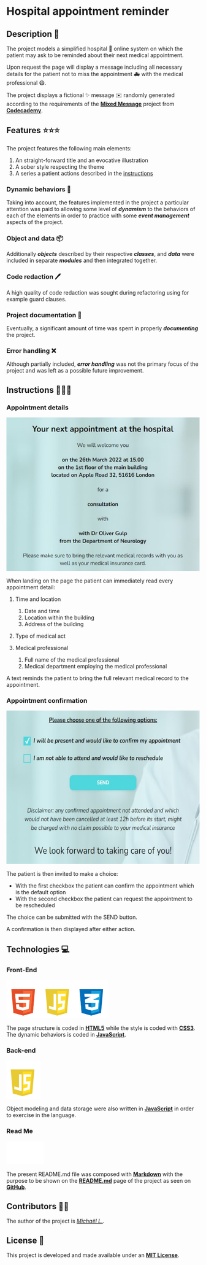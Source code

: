 # Hospital appointment reminder

## Description :mag_right:
The project models a simplified hospital :hospital: online system on which the patient may ask to be reminded about their next medical appointment. 

Upon request the page will display a message including all necessary details for the patient not to miss the appointment :ambulance: with the medical professional :mask:.

The project displays a fictional :sparkles: message :envelope: randomly generated according to the requirements of the [**Mixed Message**](https://www.codecademy.com/paths/back-end-engineer-career-path/tracks/becp-22-portfolio-project-mixed-messages/modules/becp-22-mixed-messages/kanban_projects/mixed-messages) project from [**Codecademy**](https://www.codecademy.com/).

## Features :star::star::star:
The project features the following main elements:
1. An straight-forward title and an evocative illustration
3. A sober style respecting the theme
4. A series a patient actions described in the [instructions](#instructions)

### Dynamic behaviors :dizzy: 
Taking into account, the features implemented in the project a particular attention was paid to allowing some level of **_dynamism_** to the behaviors of each of the elements in order to practice with some **_event management_** aspects of the project.

### Object and data :package:
Additionally **_objects_** described by their respective **_classes_**, and **_data_** were included in separate **_modules_** and then integrated together.

### Code redaction :pen:

A high quality of code redaction was sought during refactoring using for example guard clauses.

### Project documentation :notebook:

Eventually, a significant amount of time was spent in properly **_documenting_** the project.

### Error handling :x:

Although partially included, **_error handling_** was not the primary focus of the project and was left as a possible future improvement.

## Instructions :mega::mega::mega:

### Appointment details

<img src=".//resources/images/appointment-details.jpg" height="400px">

When landing on the page the patient can immediately read every appointment detail:

1. Time and location

   1. Date and time
   2. Location within the building
   3. Address of the building

2. Type of medical act

3. Medical professional
   1. Full name of the medical professional
   2. Medical department employing the medical professional

A text reminds the patient to bring the full relevant medical record to the appointment.

### Appointment confirmation

<img src=".//resources/images/appointment-confirmation.jpg" height="400px">

The patient is then invited to make a choice:

+ With the first checkbox the patient can confirm the appointment which is the default option
+ With the second checkbox the patient can request the appointment to be rescheduled

The choice can be submitted with the SEND button.

A confirmation is then displayed after either action.

## Technologies :computer:

### Front-End
<img src=".//resources/images/HTML-CSS-JS.png" height="100px">


The page structure is coded in [**HTML5**](https://developer.mozilla.org/en-US/docs/Web/HTML) while the style is coded with [**CSS3**](https://developer.mozilla.org/en-US/docs/Web/CSS). The dynamic behaviors is coded in [**JavaScript**](https://developer.mozilla.org/en-US/docs/Web/JavaScript).

### Back-end
<img src=".//resources/images/JS.png" height="100px">

Object modeling and data storage were also written in [**JavaScript**](https://developer.mozilla.org/en-US/docs/Web/JavaScript) in order to exercise in the language.

### Read Me
<img src=".//resources/images/MD.png" height="60px">

The present README.md file was composed with [**Markdown**](https://developer.mozilla.org/en-US/docs/MDN/Contribute/Markdown_in_MDN) with the purpose to be shown on the [**README.md**](https://github.com/michaellaurac/mixed-messages#readme)  page of the project as seen on [**GitHub**](https://github.com/).

## Contributors :woman::man:

The author of the project is [*Michaël L.*](https://github.com/michaellaurac).

## License :briefcase:

This project is developed and made available under an [**MIT License**](https://choosealicense.com/licenses/mit/).
